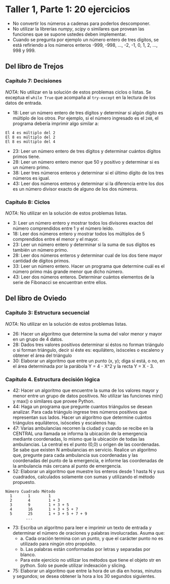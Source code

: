 # Taller 1, Parte 1: 20 ejercicios
* No convertir los números a cadenas para poderlos descomponer.
* No utilizar la librerías *numpy*, *scipy* o similares que provean las funciones que se supone ustedes deben implementar.
* Cuando se pregunta por ejemplo un número entero de tres dígitos, se está refiriendo a los números enteros -999, -998, ..., -2, -1, 0, 1, 2, ..., 998 y 999.
## Del libro de Trejos

### Capítulo 7: Decisiones
*NOTA*: No utilizar en la solución de estos problemas ciclos o listas. Se exceptua el `while True` que acompaña al `try-except` en la lectura de los datos de entrada.

* 18: Leer un número entero de tres dígitos y determinar si algún dígito es múltiplo de los otros. Por ejemplo, si el número ingresado es el `248`, el programa debería imprimir algo similar a:
```
El 4 es múltiplo del 2 
El 8 es múltiplo del 2 
El 8 es múltiplo del 4
```

* 23: Leer un número entero de tres dígitos y determinar cuántos dígitos primos tiene.
* 28: Leer un número entero menor que 50 y positivo y determinar si es un número primo.
* 38: Leer tres números enteros y determinar si el último dígito de los tres números es igual.
* 43: Leer dos números enteros y determinar si la diferencia entre los dos es un número divisor exacto de alguno de los dos números.

### Capítulo 8: Ciclos
*NOTA*: No utilizar en la solución de estos problemas listas.

* 3: Leer un número entero y mostrar todos los divisores exactos del número comprendidos entre 1 y el número leído.
* 18: Leer dos números entero y mostrar todos los múltiplos de 5 comprendidos entre el menor y el mayor.
* 23: Leer un número entero y determinar si la suma de sus dígitos es también un número primo.
* 28: Leer dos números enteros y determinar cual de los dos tiene mayor cantidad de dígitos primos.
* 33: Leer un número entero. Hacer un programa que determine cuál es el número primo más grande menor que dicho número.
* 43: Leer dos números enteros. Determinar cuántos elementos de la serie de Fibonacci se encuentran entre ellos.

## Del libro de Oviedo

### Capítulo 3: Estructura secuencial
*NOTA*: No utilizar en la solución de estos problemas listas.
* 26: Hacer un algoritmo que determine la suma del valor menor y mayor en un grupo de 4 datos.
* 28: Dados tres valores positivos determinar si éstos no forman triángulo o si forman triángulo, decir si éste es: equilátero, isósceles o escaleno y obtener el área del triángulo
* 30: Elaborar un algoritmo que entre un punto (x, y); diga si está, o no, en el área determinada por la parábola Y = 4 - X^2 y la recta Y = X - 3. 

### Capítulo 4. Estructura decisión lógica
* 42: Hacer un algoritmo que encuentre la suma de los valores mayor y menor entre un grupo de datos positivos. No utilizar las funciones min() y max() o similares que provee Python.
* 44: Haga un programa que pregunte cuantos triángulos se desean analizar. Para cada triángulo ingrese tres números positivos que representan sus lados. Hacer un algoritmo que determine cuántos triángulos equiláteros, isósceles y escalenos hay. 
* 47: Varias ambulancias recorren la ciudad y cuando se recibe en la CENTRAL una llamada se informa la ubicación de la emergencia mediante coordenadas, lo mismo que la ubicación de todas las ambulancias. La central es el punto (0,0) u origen de las coordenadas. Se sabe que existen N ambulancias en servicio. Realice un algoritmo que, pregunte para cada ambulancia sus coordenadas y las coordenadas del punto de la emergencia, e informe las coordenadas de la ambulancia más cercana al punto de emergencia. 
* 52: Elaborar un algoritmo que muestre los enteros desde 1 hasta N y sus cuadrados, calculados solamente con sumas y utilizando el método propuesto. 
```
Número Cuadrado Método 
  1       1        1 
  2       4        1 + 3 
  3       9        1 + 3 + 5 
  4       16       1 + 3 + 5 + 7 
  5       25       1 + 3 + 5 + 7 + 9 
         ...
```     
* 73: Escriba un algoritmo para leer e imprimir un texto de entrada y determinar el número de oraciones y palabras involucradas. Asuma que: 
  * a. Cada oración termina con un punto, y que el carácter punto no es utilizado para ningún otro propósito. 
  * b. Las palabras están conformadas por letras y separadas por blanco. 
  * Para este ejercicio no utilizar los métodos que tiene el objeto str en python. Solo se puede utilizar indexación y slicing.
* 75: Elaborar un algoritmo que entre la hora de un día en horas, minutos y segundos; se desea obtener la hora a los 30 segundos siguientes.